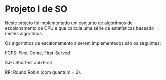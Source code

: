 # Projeto I de SO

Neste projeto foi implementado um 
conjunto de algoritmos de escalonamento de 
CPU e que calcula 
uma série de estatísticas baseado nestes 
algoritmos.

Os algoritmos de escalonamento a serem 
implementados são os seguintes:

FCFS: First-Come, First-Served

SJF: Shortest Job First

RR: Round Robin (com quantum = 2).

